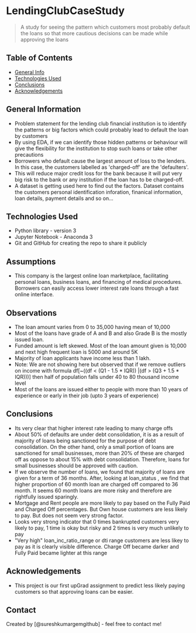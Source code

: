 # LendingClubCaseStudy
> A study for seeing the pattern which customers most probably default the loans so that more cautious decisions can be made while approving the loans

## Table of Contents
* [General Info](#general-information)
* [Technologies Used](#technologies-used)
* [Conclusions](#conclusions)
* [Acknowledgements](#acknowledgements)

## General Information
- Problem statement for the lending club financial institution is to identify the patterns or big factors which could probably lead to default the loan by customers
- By using EDA, if we can identify those hidden patterns or behaviour will give the flexibility for the institution to stop such loans or take other precautions
- Borrowers who default cause the largest amount of loss to the lenders. In this case, the customers labelled as 'charged-off' are the 'defaulters'. 
- This will reduce major credit loss for the bank because it will put very big risk to the bank or any institution if the loan has to be charged-off.
- A dataset is getting used here to find out the factors. Dataset contains the customers personal identification inforation, finanical information, loan details, payment details and so on...

## Technologies Used
- Python library - version 3
- Jupyter Notebook - Anaconda 3
- Git and GitHub for creating the repo to share it publicly

## Assumptions
- This company is the largest online loan marketplace, facilitating personal loans, business loans, and financing of medical procedures. Borrowers can easily access lower interest rate loans through a fast online interface.

## Observations
- The loan amount varies from 0 to 35,000 having mean of 10,000
- Most of the loans have grade of A and B and also Grade B is the mostly issued loan.
- Funded amount is left skewed. Most of the loan amount given is 10,000 and next high frequent loan is 5000 and around 5K
- Majority of loan applicants have income less than 1 lakh.
- Note: We are not showing here but observed that if we remove outliers on income with formula df[~((df < (Q1 - 1.5 * IQR)) |(df > (Q3 + 1.5 * IQR)))] then half of population falls under 40 to 80 thousand income level
- Most of the loans are issued either to people with more than 10 years of experience or early in their job (upto 3 years of experience)

## Conclusions
- Its very clear that higher interest rate leading to many charge offs
- About 50% of defaults are under debt consolidation, it is as a result of majority of loans being sanctioned for the purpose of debt consolidation. On the other hand, only a small portion of loans are sanctioned for small businesses, more than 20% of these are charged off as oppose to about 15% with debt consolidation. Therefore, loans for small businesses should be approved with caution.
- If we observe the number of loans, we found that majority of loans are given for a term of 36 months. After, looking at loan_status , we find that higher proportion of 60 month loan are charged off compared to 36 month. It seems 60 month loans are more risky and therefore are rightfully issued sparingly.
- Mortgage and Rent people are more likely to pay based on the Fully Paid and Charged Off percentages. But Own house customers are less likely to pay. But does not seem very strong factor.
- Looks very strong indicator that 0 times bankrupted customers very likely to pay, 1 time is okay but risky and 2 times is very much unlikely to pay
- "Very high" loan_inc_ratio_range or dti range customers are less likey to pay as it is clearly visible difference. Charge Off became darker and Fully Paid became lighter at this range


## Acknowledgements
- This project is our first upGrad assignment to predict less likely paying customers so that approving loans can be easier.


## Contact
Created by [@sureshkumargemgithub] - feel free to contact me!


<!-- Optional -->
<!-- ## License -->
<!-- This project is open source and available under the [... License](). -->

<!-- You don't have to include all sections - just the one's relevant to your project -->
